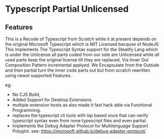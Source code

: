 # Typescript Partial Unlicensed

## Features
This is a Recode of Typescript from Scratch while it at present depends on the original Microsoft Typescript which is MIT Licensed because of NodeJS
This Implements The Typescript Syntax support for the Stealify Lang which is under the Unlicense all parts coded from our side are Unlicensed
while all used parts keep the original license till they are replaced. Via Inner Out Composition Pattern incremental applyed. We Encapsulate from
the Outside and then partial turn the inner code parts out but from scratch rewritten using newst supported Features.

eg: 
- No CJS Build, 
- Added Support for Desktop Extensions 
- multiple extension hosts as also made it fast hack able via Functional Programming. 
- replaces the typescript cli tools with lsp based once that can verify typescript syntax even from none typescript files and even partial.
- Implements the Debug Adapter Protocol for Multilenguage Support Polyglot. see: https://microsoft.github.io/debug-adapter-protocol/
